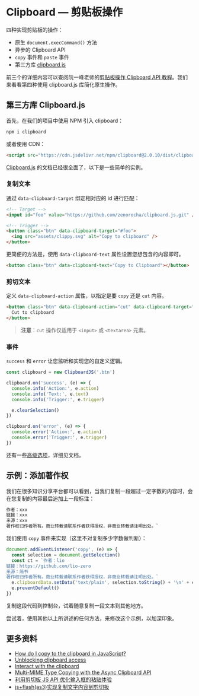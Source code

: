# Clipboard — 剪贴板操作

<!-- https://davidwalsh.name/navigator-clipboard-api -->

四种实现剪贴板的操作：

- 原生 `document.execCommand()` 方法
- 异步的 Clipboard API
- `copy` 事件和 `paste` 事件
- 第三方库 [clipboard.js](https://github.com/zenorocha/clipboard.js)

前三个的详细内容可以查阅阮一峰老师的[剪贴板操作 Clipboard API 教程](http://www.ruanyifeng.com/blog/2021/01/clipboard-api.html)。我们来看看第四种使用 clipboard.js 库简化原生操作。

## 第三方库 Clipboard.js

首先，在我们的项目中使用 NPM 引入 clipboard：

```js
npm i clipboard
```

或者使用 CDN：

```html
<script src="https://cdn.jsdelivr.net/npm/clipboard@2.0.10/dist/clipboard.min.js"></script>
```

[Clipboard.js](https://github.com/zenorocha/clipboard.js) 的文档已经很全面了，以下是一些简单的实例。

### 复制文本

通过 `data-clipboard-target` 绑定相对应的 id 进行匹配：

```html
<!-- Target -->
<input id="foo" value="https://github.com/zenorocha/clipboard.js.git" />

<!-- Trigger -->
<button class="btn" data-clipboard-target="#foo">
  <img src="assets/clippy.svg" alt="Copy to clipboard" />
</button>
```

更简便的方法是，使用 `data-clipboard-text` 属性设置您想包含的内容即可。

```html
<button class="btn" data-clipboard-text="Copy to Clipboard"></button>
```

### 剪切文本

定义 `data-clipboard-action` 属性，以指定是要 `copy` 还是 `cut` 内容。

```html
<button class="btn" data-clipboard-action="cut" data-clipboard-target="#foo">
  Cut to clipboard
</button>
```

> **注意**：`cut` 操作仅适用于 `<input>` 或 `<textarea>` 元素。

### 事件

`success` 和 `error` 让您监听和实现您的自定义逻辑。

```js
const clipboard = new ClipboardJS('.btn')

clipboard.on('success', (e) => {
  console.info('Action:', e.action)
  console.info('Text:', e.text)
  console.info('Trigger:', e.trigger)

  e.clearSelection()
})

clipboard.on('error', (e) => {
  console.error('Action:', e.action)
  console.error('Trigger:', e.trigger)
})
```

还有一些[高级选项](https://github.com/zenorocha/clipboard.js#advanced-options)，详细见文档。

## 示例：添加著作权

我们在很多知识分享平台都可以看到，当我们复制一段超过一定字数的内容时，会在您复制的内容最后追加上一段标注：

```txt
作者：xxx
链接：xxx
来源：xxx
著作权归作者所有。商业转载请联系作者获得授权，非商业转载请注明出处。`
```

我们使用 `copy` 事件来实现（这里不对复制多少字数做判断）：

```js
document.addEventListener('copy', (e) => {
  const selection = document.getSelection()
  const ct = `作者：lio
链接：https://github.com/lio-zero
来源：简书
著作权归作者所有。商业转载请联系作者获得授权，非商业转载请注明出处。`
  e.clipboardData.setData('text/plain', selection.toString() + '\n' + ct)
  e.preventDefault()
})
```

复制这段代码到控制台，试着随意复制一段文本到其他地方。

尝试着，使用其他以上所讲述的任何方法，来修改这个示例，以加深印象。

## 更多资料

- [How do I copy to the clipboard in JavaScript?](https://stackoverflow.com/questions/400212/how-do-i-copy-to-the-clipboard-in-javascript)
- [Unblocking clipboard access](https://web.dev/async-clipboard/)
- [Interact with the clipboard](https://developer.mozilla.org/en-US/docs/Mozilla/Add-ons/WebExtensions/Interact_with_the_clipboard)
- [Multi-MIME Type Copying with the Async Clipboard API](https://blog.tomayac.com/2020/03/20/multi-mime-type-copying-with-the-async-clipboard-api/)
- [利用剪切板 JS API 优化输入框的粘贴体验](https://www.zhangxinxu.com/wordpress/2018/09/js-clipboard-api-paste-input/)
- [js+flash(as3)实现复制文字内容到剪切板](https://www.zhangxinxu.com/wordpress/2010/08/jsflashcs3%e5%ae%9e%e7%8e%b0%e5%a4%8d%e5%88%b6%e6%96%87%e5%ad%97%e5%86%85%e5%ae%b9%e5%88%b0%e5%89%aa%e5%88%87%e6%9d%bf/)
